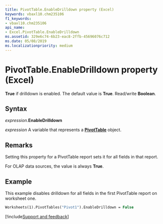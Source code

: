 ```yaml
---
title: PivotTable.EnableDrilldown property (Excel)
keywords: vbaxl10.chm235106
f1_keywords:
- vbaxl10.chm235106
api_name:
- Excel.PivotTable.EnableDrilldown
ms.assetid: 329e6c74-6b23-eac8-2ffb-45696076c712
ms.date: 05/08/2019
ms.localizationpriority: medium
---
```



# PivotTable.EnableDrilldown property (Excel)

**True** if drilldown is enabled. The default value is **True**. Read/write **Boolean**.


## Syntax

_expression_.**EnableDrilldown**

_expression_ A variable that represents a **[PivotTable](Excel.PivotTable.md)** object.


## Remarks

Setting this property for a PivotTable report sets it for all fields in that report.

For OLAP data sources, the value is always **True**.


## Example

This example disables drilldown for all fields in the first PivotTable report on worksheet one.

```vb
Worksheets(1).PivotTables("Pivot1").EnableDrilldown = False
```



[!include[Support and feedback](~/includes/feedback-boilerplate.md)]
